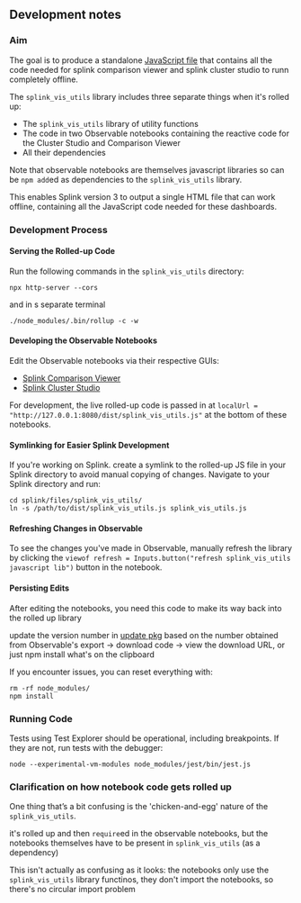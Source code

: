## Development notes

### Aim

The goal is to produce a standalone [JavaScript file](dist/splink_vis_utils.js) that contains all the code needed for splink comparison
viewer and splink cluster studio to runn completely offline.

The `splink_vis_utils` library includes three separate things when it's rolled up:

- The `splink_vis_utils` library of utility functions
- The code in two Observable notebooks containing the reactive code for the Cluster Studio and Comparison Viewer
- All their dependencies

Note that observable notebooks are themselves javascript libraries so can be `npm add`ed as dependencies to the `splink_vis_utils` library.

This enables Splink version 3 to output a single HTML file that can work offline, containing all the JavaScript code needed for these dashboards.

### Development Process

#### Serving the Rolled-up Code

Run the following commands in the `splink_vis_utils` directory:

```
npx http-server --cors
```

and in s separate terminal

```
./node_modules/.bin/rollup -c -w
```

#### Developing the Observable Notebooks

Edit the Observable notebooks via their respective GUIs:

- [Splink Comparison Viewer](https://observablehq.com/d/c43e4e0aeb54d263)
- [Splink Cluster Studio](https://observablehq.com/d/5496e67e6ca05c7b)

For development, the live rolled-up code is passed in at `localUrl = "http://127.0.0.1:8080/dist/splink_vis_utils.js"` at the bottom of these notebooks.

#### Symlinking for Easier Splink Development

If you're working on Splink. create a symlink to the rolled-up JS file in your Splink directory to avoid manual copying of changes. Navigate to your Splink directory and run:

```
cd splink/files/splink_vis_utils/
ln -s /path/to/dist/splink_vis_utils.js splink_vis_utils.js
```

#### Refreshing Changes in Observable

To see the changes you've made in Observable, manually refresh the library by clicking the `viewof refresh = Inputs.button("refresh splink_vis_utils javascript lib")` button in the notebook.

#### Persisting Edits

After editing the notebooks, you need this code to make its way back into the rolled up library

update the version number in [update pkg](update_pkg.sh) based on the number obtained from Observable's export -> download code -> view the download URL, or just npm install what's on the clipboard

If you encounter issues, you can reset everything with:

```
rm -rf node_modules/
npm install
```

### Running Code

Tests using Test Explorer should be operational, including breakpoints. If they are not, run tests with the debugger:

```
node --experimental-vm-modules node_modules/jest/bin/jest.js
```

### Clarification on how notebook code gets rolled up

One thing that’s a bit confusing is the 'chicken-and-egg' nature of
the `splink_vis_utils`.

it's rolled up and then `require`ed in the observable notebooks, but the notebooks themselves have to be present in `splink_vis_utils` (as a dependency)

This isn't actually as confusing as it looks: the notebooks only use the `splink_vis_utils` library functinos, they don't import the notebooks, so there's no circular import problem
